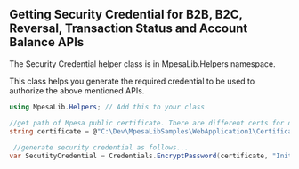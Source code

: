 
## Getting Security Credential for B2B, B2C, Reversal, Transaction Status and Account Balance APIs
The Security Credential helper class is in MpesaLib.Helpers namespace.

This class helps you generate the required credential to be used to authorize the above mentioned APIs.

```c#
using MpesaLib.Helpers; // Add this to your class

//get path of Mpesa public certificate. There are different certs for development and for production, ensure to use the correct one)
string certificate = @"C:\Dev\MpesaLibSamples\WebApplication1\Certificate\prod.cer";
 
 //generate security credential as follows...
var SecutityCredential = Credentials.EncryptPassword(certificate, "Initiator Password");

```
